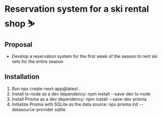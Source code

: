 # Reservation system for a ski rental shop ⛷️

## Proposal

- Develop a reservation system for the first week of the season to rent ski sets for the entire season

## Installation

1. Run npx create-next-app@latest .
2. Install ts-node as a dev dependency: npm install --save-dev ts-node
3. Install Prisma as a dev dependency: npm install --save-dev prisma
4. Initialize Prisma with SQLite as the data source: npx prisma init --datasource-provider sqlite
